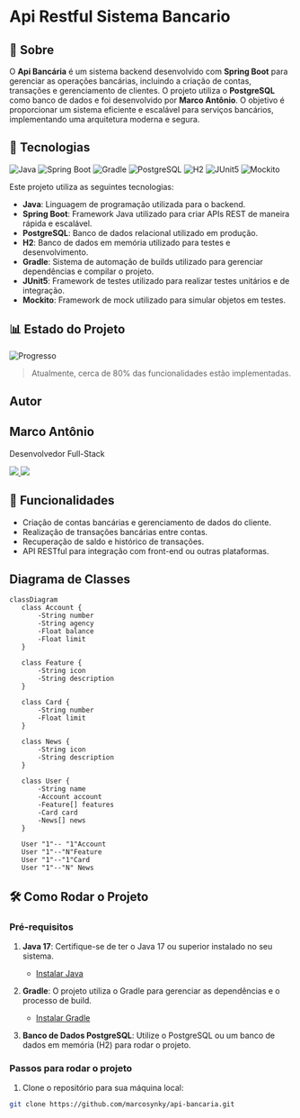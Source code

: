 
 # Api Restful Sistema Bancario



## 📖 Sobre

O **Api Bancária** é um sistema backend desenvolvido com **Spring Boot** para gerenciar as operações bancárias, incluindo a criação de contas, transações e gerenciamento de clientes. O projeto utiliza o **PostgreSQL** como banco de dados e foi desenvolvido por **Marco Antônio**. O objetivo é proporcionar um sistema eficiente e escalável para serviços bancários, implementando uma arquitetura moderna e segura.

## 🚀 Tecnologias

![Java](https://img.shields.io/badge/Java-17-blue?style=for-the-badge&logo=java&logoColor=white)
![Spring Boot](https://img.shields.io/badge/Spring_Boot-3.1.1-green?style=for-the-badge&logo=springboot&logoColor=white)
![Gradle](https://img.shields.io/badge/Gradle-7.6-blue?style=for-the-badge&logo=gradle&logoColor=white)
![PostgreSQL](https://img.shields.io/badge/PostgreSQL-42.5.6-blue?style=for-the-badge&logo=postgresql&logoColor=white)
![H2](https://img.shields.io/badge/H2-2.1.214-blue?style=for-the-badge&logo=h2&logoColor=white)
![JUnit5](https://img.shields.io/badge/JUnit5-5.9.2-green?style=for-the-badge&logo=junit&logoColor=white)
![Mockito](https://img.shields.io/badge/Mockito-4.8.1-blue?style=for-the-badge&logo=mockito&logoColor=white)

Este projeto utiliza as seguintes tecnologias:

- **Java**: Linguagem de programação utilizada para o backend.
- **Spring Boot**: Framework Java utilizado para criar APIs REST de maneira rápida e escalável.
- **PostgreSQL**: Banco de dados relacional utilizado em produção.
- **H2**: Banco de dados em memória utilizado para testes e desenvolvimento.
- **Gradle**: Sistema de automação de builds utilizado para gerenciar dependências e compilar o projeto.
- **JUnit5**: Framework de testes utilizado para realizar testes unitários e de integração.
- **Mockito**: Framework de mock utilizado para simular objetos em testes.

## 📊 Estado do Projeto

![Progresso](https://img.shields.io/badge/Progresso-80%25-green?style=for-the-badge&labelColor=000000&color=00FF00&logo=github)

> Atualmente, cerca de 80% das funcionalidades estão implementadas.


##  Autor
<h2>Marco Antônio</h2>

<p>Desenvolvedor Full-Stack </p>

<p>
  <a href="https://github.com/marcosynky" target="_blank">
    <img src="https://img.shields.io/badge/GitHub-000000?style=for-the-badge&logo=github&logoColor=white" />
  </a>
<a href="https://www.linkedin.com/in/marco-antônio-developer-fullstack" target="_blank">
    <img src="https://img.shields.io/badge/LinkedIn-0A66C2?style=for-the-badge&logo=linkedin&logoColor=white" />
</a>

</p>

## 📱 Funcionalidades

- Criação de contas bancárias e gerenciamento de dados do cliente.
- Realização de transações bancárias entre contas.
- Recuperação de saldo e histórico de transações.
- API RESTful para integração com front-end ou outras plataformas.

 ## Diagrama de Classes
 
 
 ```mermaid
classDiagram
    class Account {
        -String number
        -String agency
        -Float balance
        -Float limit
    }

    class Feature {
        -String icon
        -String description
    }

    class Card {
        -String number
        -Float limit
    }

    class News {
        -String icon
        -String description
    }

    class User {
        -String name
        -Account account
        -Feature[] features
        -Card card
        -News[] news
    }

    User "1"-- "1"Account 
    User "1"--"N"Feature 
    User "1"--"1"Card 
    User "1"--"N" News 

```


## 🛠️ Como Rodar o Projeto

### Pré-requisitos

1. **Java 17**: Certifique-se de ter o Java 17 ou superior instalado no seu sistema.
   - [Instalar Java](https://www.oracle.com/java/technologies/javase-jdk17-downloads.html)

2. **Gradle**: O projeto utiliza o Gradle para gerenciar as dependências e o processo de build.
   - [Instalar Gradle](https://gradle.org/install/)

3. **Banco de Dados PostgreSQL**: Utilize o PostgreSQL ou um banco de dados em memória (H2) para rodar o projeto.

### Passos para rodar o projeto

1. Clone o repositório para sua máquina local:

```bash
git clone https://github.com/marcosynky/api-bancaria.git

 

